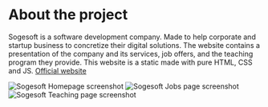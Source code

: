 # **About the project**

Sogesoft is a software development company. Made to help corporate and startup business to concretize their digital solutions. The website contains a presentation of the company and its services, job offers, and the teaching program they provide.
This website is a static made with pure HTML, CSS and JS.
[Official website](https://www.sogesoft.fr)

<img src="/projects/sogesoft/img-1.png" alt="Sogesoft Homepage screenshot" />
<img src="/projects/sogesoft/img-2.png" alt="Sogesoft Jobs page screenshot" />
<img src="/projects/sogesoft/img-3.png" alt="Sogesoft Teaching page screenshot" />
